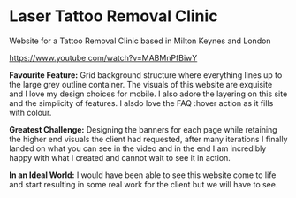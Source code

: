 # Laser Tattoo Removal Clinic
Website for a Tattoo Removal Clinic based in Milton Keynes and London

https://www.youtube.com/watch?v=MABMnPfBiwY

**Favourite Feature:** Grid background structure where everything lines up to the large grey outline container. The visuals of this website are exquisite and I love my design choices for mobile. I also adore the layering on this site and the simplicity of features. I alsdo love the FAQ :hover action as it fills with colour.

**Greatest Challenge:** Designing the banners for each page while retaining the higher end visuals the client had requested, after many iterations I finally landed on what you can see in the video and in the end I am incredibly happy with what I created and cannot wait to see it in action.

**In an Ideal World:** I would have been able to see this website come to life and start resulting in some real work for the client but we will have to see.
